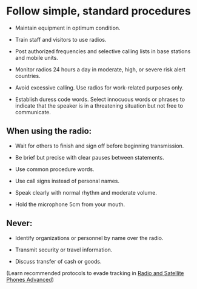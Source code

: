 [Title]: # (Radio procedures)
[Order]: # (9)

# Follow simple, standard procedures

*   Maintain equipment in optimum condition.

*   Train staff and visitors to use radios.

*   Post authorized frequencies and selective calling lists in base stations and mobile units.

*   Monitor radios 24 hours a day in moderate, high, or severe risk alert countries.

*   Avoid excessive calling. Use radios for work-related purposes only.

*	Establish duress code words. Select innocuous words or phrases to indicate that the speaker is in a threatening situation but not free to communicate.

## When using the radio: 

*   Wait for others to finish and sign off before beginning transmission.

*   Be brief but precise with clear pauses between statements.

*   Use common procedure words.

*   Use call signs instead of personal names. 

*   Speak clearly with normal rhythm and moderate volume.

*   Hold the microphone 5cm from your mouth.

## Never: 

*	Identify organizations or personnel by name over the radio.

*	Transmit security or travel information.

*	Discuss transfer of cash or goods.

(Learn recommended protocols to evade tracking in [Radio and Satellite Phones Advanced](umbrella://lesson/radio-and-satellite-phones/1)) 
